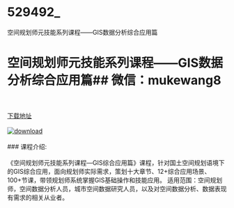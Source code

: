 # 529492_
空间规划师元技能系列课程——GIS数据分析综合应用篇
# 空间规划师元技能系列课程——GIS数据分析综合应用篇## 微信：mukewang8
<br/></br>[下载地址](http://www.36tz.cn/article/529492 "下载地址")
<br/></br>[![download](http://36tz.cn/muke_img/2019_12_1-11-300x257.png "下载地址")](http://www.36tz.cn/article/529492 "下载地址")
<br/></br>### 课程介绍:<br/></br>《空间规划师元技能系列课程—GIS综合应用篇》课程，针对国土空间规划语境下的GIS综合应用，面向规划师实际需求，策划十大章节、12+综合应用场景、100+节课，带领规划师系统掌握GIS基础操作和技能应用。
适用范围：空间规划师，空间数据分析人员，城市空间数据研究人员，以及对空间数据分析、数据表现有需求的相关从业者。


 
